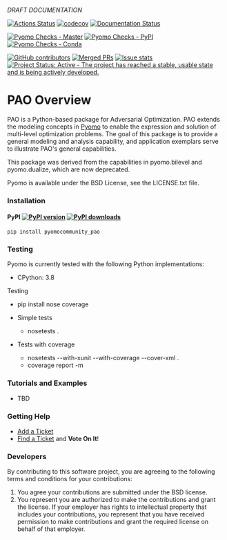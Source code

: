 *DRAFT DOCUMENTATION*

[![Actions Status](https://github.com/pyomocommunity/pao/workflows/continuous-integration/github/pr/linux/badge.svg)](https://github.com/pyomocommunity/pao/actions)
[![codecov](https://codecov.io/gh/pyomocommunity/pao/branch/master/graph/badge.svg)](https://codecov.io/gh/pyomocommunity/pao)
[![Documentation Status](https://readthedocs.org/projects/pao/badge/?version=latest)](http://pao.readthedocs.org/en/latest/)

[![Pyomo Checks - Master](https://github.com/pyomocommunity/pao/workflows/pyomo-checks/master/badge.svg)](https://github.com/pyomocommunity/pao/actions)
[![Pyomo Checks - PyPI](https://github.com/pyomocommunity/pao/workflows/pyomo-checks/pypi/badge.svg)](https://github.com/pyomocommunity/pao/actions)
[![Pyomo Checks - Conda](https://github.com/pyomocommunity/pao/workflows/pyomo-checks/conda/badge.svg)](https://github.com/pyomocommunity/pao/actions)

[![GitHub contributors](https://img.shields.io/github/contributors/pyomocommunity/pao.svg)](https://github.com/pyomocommunity/pao/graphs/contributors)
[![Merged PRs](https://img.shields.io/github/issues-pr-closed-raw/pyomocommunity/pao.svg?label=merged+PRs)](https://github.com/pyomocommunity/pao/pulls?q=is:pr+is:merged)
[![Issue stats](http://isitmaintained.com/badge/resolution/pyomocommunity/pao.svg)](http://isitmaintained.com/project/pyomocommunity/pao)
[![Project Status: Active - The project has reached a stable, usable state and is being actively developed.](http://www.repostatus.org/badges/latest/active.svg)](http://www.repostatus.org/#active)

# PAO Overview

PAO is a Python-based package for Adversarial Optimization.  PAO extends the modeling concepts in [Pyomo](https://github.com/Pyomo/pyomo) to enable the expression and solution of multi-level optimization problems. The goal of this package is to provide a general modeling and analysis capability, and application exemplars serve to illustrate PAO's general capabilities.

This package was derived from the capabilities in pyomo.bilevel and pyomo.dualize, which are now deprecated.

Pyomo is available under the BSD License, see the LICENSE.txt file.

### Installation

#### PyPI [![PyPI version](https://img.shields.io/pypi/v/pyomo.svg?maxAge=3600)](https://pypi.org/project/pao/) [![PyPI downloads](https://img.shields.io/pypi/dm/pyomo.svg?maxAge=21600)](https://pypistats.org/packages/pao)

    pip install pyomocommunity_pao
    
### Testing

Pyomo is currently tested with the following Python implementations:

* CPython: 3.8

Testing 

* pip install nose coverage

* Simple tests

  * nosetests .

* Tests with coverage

  * nosetests --with-xunit --with-coverage --cover-xml .
  * coverage report -m

### Tutorials and Examples

* TBD

### Getting Help

* [Add a Ticket](https://github.com/pyomocommunity/pao/issues/new)
* [Find a Ticket](https://github.com/pyomocommunity/pao/issues) and **Vote On It**!

### Developers

By contributing to this software project, you are agreeing to the following terms and conditions for your contributions:

1. You agree your contributions are submitted under the BSD license. 
2. You represent you are authorized to make the contributions and grant the license. If your employer has rights to intellectual property that includes your contributions, you represent that you have received permission to make contributions and grant the required license on behalf of that employer.


